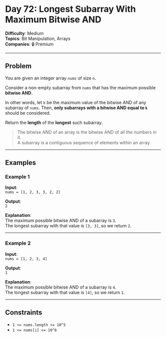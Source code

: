 # Day 72: Longest Subarray With Maximum Bitwise AND

**Difficulty**: Medium  
**Topics**: Bit Manipulation, Arrays  
**Companies**: 🔒 Premium

---

## Problem

You are given an integer array `nums` of size `n`.

Consider a non-empty subarray from `nums` that has the maximum possible **bitwise AND**.

In other words, let `k` be the maximum value of the bitwise AND of any subarray of `nums`. Then, **only subarrays with a bitwise AND equal to `k`** should be considered.

Return the **length** of the **longest** such subarray.

> The bitwise AND of an array is the bitwise AND of all the numbers in it.  
> A subarray is a contiguous sequence of elements within an array.

---

## Examples

### Example 1

**Input**:  
`nums = [1, 2, 3, 3, 2, 2]`

**Output**:  
`2`

**Explanation**:  
The maximum possible bitwise AND of a subarray is `3`.  
The longest subarray with that value is `[3, 3]`, so we return `2`.

---

### Example 2

**Input**:  
`nums = [1, 2, 3, 4]`

**Output**:  
`1`

**Explanation**:  
The maximum possible bitwise AND of a subarray is `4`.  
The longest subarray with that value is `[4]`, so we return `1`.

---

## Constraints

- `1 <= nums.length <= 10^5`
- `1 <= nums[i] <= 10^6`
